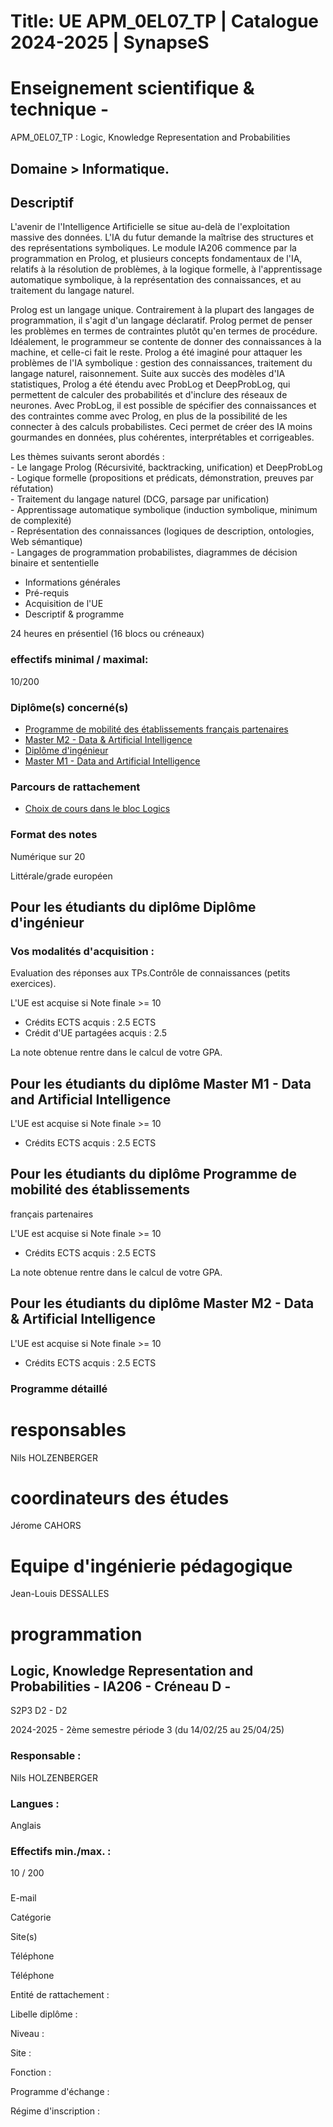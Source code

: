 # Title: UE APM_0EL07_TP | Catalogue 2024-2025 | SynapseS

#  [ ](/catalogue/2024-2025) Enseignement scientifique & technique \-
APM_0EL07_TP : Logic, Knowledge Representation and Probabilities

## Domaine > Informatique.

## Descriptif

L'avenir de l'Intelligence Artificielle se situe au-delà de l'exploitation
massive des données. L'IA du futur demande la maîtrise des structures et des
représentations symboliques. Le module IA206 commence par la programmation en
Prolog, et plusieurs concepts fondamentaux de l'IA, relatifs à la résolution
de problèmes, à la logique formelle, à l'apprentissage automatique symbolique,
à la représentation des connaissances, et au traitement du langage naturel.

Prolog est un langage unique. Contrairement à la plupart des langages de
programmation, il s'agit d'un langage déclaratif. Prolog permet de penser les
problèmes en termes de contraintes plutôt qu'en termes de procédure.
Idéalement, le programmeur se contente de donner des connaissances à la
machine, et celle-ci fait le reste. Prolog a été imaginé pour attaquer les
problèmes de l'IA symbolique : gestion des connaissances, traitement du
langage naturel, raisonnement. Suite aux succès des modèles d'IA statistiques,
Prolog a été étendu avec ProbLog et DeepProbLog, qui permettent de calculer
des probabilités et d'inclure des réseaux de neurones. Avec ProbLog, il est
possible de spécifier des connaissances et des contraintes comme avec Prolog,
en plus de la possibilité de les connecter à des calculs probabilistes. Ceci
permet de créer des IA moins gourmandes en données, plus cohérentes,
interprétables et corrigeables.

Les thèmes suivants seront abordés :  
\- Le langage Prolog (Récursivité, backtracking, unification) et DeepProbLog  
\- Logique formelle (propositions et prédicats, démonstration, preuves par
réfutation)  
\- Traitement du langage naturel (DCG, parsage par unification)  
\- Apprentissage automatique symbolique (induction symbolique, minimum de
complexité)  
\- Représentation des connaissances (logiques de description, ontologies, Web
sémantique)  
\- Langages de programmation probabilistes, diagrammes de décision binaire et
sententielle

  * Informations générales
  * Pré-requis
  * Acquisition de l'UE
  * Descriptif & programme

24 heures en présentiel (16 blocs ou créneaux)

### effectifs minimal / maximal:

10/200

### Diplôme(s) concerné(s)

  * [Programme de mobilité des établissements français partenaires](/catalogue/2024-2025/diplome/2063/PEF-programme-de-mobilite-des-etablissements-francais-partenaires)
  * [Master M2 - Data & Artificial Intelligence](/catalogue/2024-2025/diplome/2083/M2DATAAI-master-m2-data-artificial-intelligence)
  * [Diplôme d'ingénieur](/catalogue/2024-2025/diplome/4/ING-diplome-d-ingenieur)
  * [Master M1 - Data and Artificial Intelligence](/catalogue/2024-2025/diplome/2490/M1DATAAI-master-m1-data-and-artificial-intelligence)

### Parcours de rattachement

  * [Choix de cours dans le bloc Logics](/catalogue/2024-2025/parcours/4653/CHOIX-DE-COURS-LOGICS-choix-de-cours-dans-le-bloc-logics)

### Format des notes

Numérique sur 20

Littérale/grade européen

## Pour les étudiants du diplôme Diplôme d'ingénieur

### Vos modalités d'acquisition :

Evaluation des réponses aux TPs.Contrôle de connaissances (petits exercices).

L'UE est acquise si Note finale >= 10

  * Crédits ECTS acquis : 2.5 ECTS
  * Crédit d'UE partagées acquis : 2.5

La note obtenue rentre dans le calcul de votre GPA.

## Pour les étudiants du diplôme Master M1 - Data and Artificial Intelligence

L'UE est acquise si Note finale >= 10

  * Crédits ECTS acquis : 2.5 ECTS

## Pour les étudiants du diplôme Programme de mobilité des établissements
français partenaires

L'UE est acquise si Note finale >= 10

  * Crédits ECTS acquis : 2.5 ECTS

La note obtenue rentre dans le calcul de votre GPA.

## Pour les étudiants du diplôme Master M2 - Data & Artificial Intelligence

L'UE est acquise si Note finale >= 10

  * Crédits ECTS acquis : 2.5 ECTS

### Programme détaillé

# responsables

Nils HOLZENBERGER

# coordinateurs des études

Jérome CAHORS

# Equipe d'ingénierie pédagogique

Jean-Louis DESSALLES

# programmation

## Logic, Knowledge Representation and Probabilities - IA206 - Créneau D -
S2P3 D2 - D2

2024-2025 - 2ème semestre période 3 (du 14/02/25 au 25/04/25)

### Responsable :

Nils HOLZENBERGER

### Langues :

Anglais

### Effectifs min./max. :

10 / 200

###

E-mail

Catégorie

Site(s)

Téléphone

Téléphone

Entité de rattachement :

Libelle diplôme :

Niveau :

Site :

Fonction :

Programme d'échange :

Régime d'inscription :


